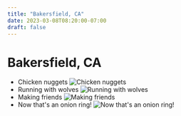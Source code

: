 ```yaml
---
title: "Bakersfield, CA"
date: 2023-03-08T08:20:00-07:00
draft: false
---
```


# Bakersfield, CA

* Chicken nuggets
  ![Chicken nuggets](https://i.imgur.com/6XbeI9O.jpeg)
* Running with wolves
  ![Running with wolves](https://i.imgur.com/yLTfrxa.jpeg)
* Making friends
  ![Making friends](https://i.imgur.com/UkzKwtE.jpeg)
* Now that's an onion ring!
  ![Now that's an onion ring!](https://i.imgur.com/PUJZ4Cd.jpeg)
